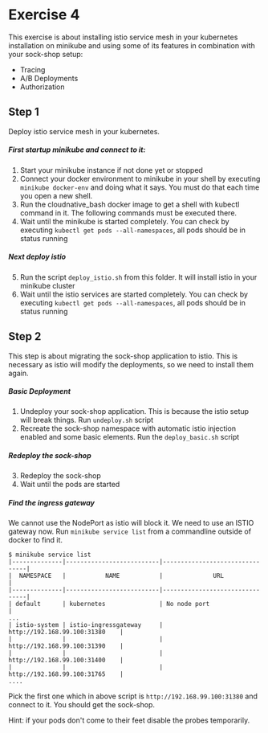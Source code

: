 # Exercise 4

This exercise is about installing istio service mesh in your kubernetes installation on minikube and using some of its features in combination with your sock-shop setup:

* Tracing
* A/B Deployments
* Authorization

## Step 1

Deploy istio service mesh in your kubernetes.

##### First startup minikube and connect to it:

1. Start your minikube instance if not done yet or stopped
2. Connect your docker environment to minikube in your shell by executing `minikube docker-env` and doing what it says. 
You must do that each time you open a new shell.
3. Run the cloudnative_bash docker image to get a shell with kubectl command in it. The following commands must be executed there. 
4. Wait until the minikube is started completely. You can check by executing `kubectl get pods --all-namespaces`, 
all pods should be in status running 

##### Next deploy istio

5. Run the script `deploy_istio.sh` from this folder. It will install istio in your minikube cluster
6. Wait until the istio services are started completely. You can check by executing `kubectl get pods --all-namespaces`, 
all pods should be in status running 

## Step 2

This step is about migrating the sock-shop application to istio. This is necessary as istio will modify the deployments, 
so we need to install them again.

##### Basic Deployment

1. Undeploy your sock-shop application. This is because the istio setup will break things. Run `undeploy.sh` script 
2. Recreate the sock-shop namespace with automatic istio injection enabled and some basic elements. 
Run the `deploy_basic.sh` script

##### Redeploy the sock-shop

3. Redeploy the sock-shop
4. Wait until the pods are started

##### Find the ingress gateway

We cannot use the NodePort as istio will block it. We need to use an ISTIO gateway now.
Run `minikube service list` from a commandline outside of docker to find it.

```
$ minikube service list
|--------------|--------------------------|--------------------------------|
|  NAMESPACE   |           NAME           |              URL               |
|--------------|--------------------------|--------------------------------|
| default      | kubernetes               | No node port                   |
...
| istio-system | istio-ingressgateway     | http://192.168.99.100:31380    |
|              |                          | http://192.168.99.100:31390    |
|              |                          | http://192.168.99.100:31400    |
|              |                          | http://192.168.99.100:31765    |
....

```

Pick the first one which in above script is `http://192.168.99.100:31380` and connect to it. You should get the sock-shop.

Hint: if your pods don't come to their feet disable the probes temporarily. 



